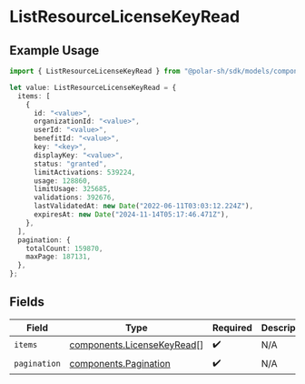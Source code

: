 # ListResourceLicenseKeyRead

## Example Usage

```typescript
import { ListResourceLicenseKeyRead } from "@polar-sh/sdk/models/components";

let value: ListResourceLicenseKeyRead = {
  items: [
    {
      id: "<value>",
      organizationId: "<value>",
      userId: "<value>",
      benefitId: "<value>",
      key: "<key>",
      displayKey: "<value>",
      status: "granted",
      limitActivations: 539224,
      usage: 128860,
      limitUsage: 325685,
      validations: 392676,
      lastValidatedAt: new Date("2022-06-11T03:03:12.224Z"),
      expiresAt: new Date("2024-11-14T05:17:46.471Z"),
    },
  ],
  pagination: {
    totalCount: 159870,
    maxPage: 187131,
  },
};
```

## Fields

| Field                                                                    | Type                                                                     | Required                                                                 | Description                                                              |
| ------------------------------------------------------------------------ | ------------------------------------------------------------------------ | ------------------------------------------------------------------------ | ------------------------------------------------------------------------ |
| `items`                                                                  | [components.LicenseKeyRead](../../models/components/licensekeyread.md)[] | :heavy_check_mark:                                                       | N/A                                                                      |
| `pagination`                                                             | [components.Pagination](../../models/components/pagination.md)           | :heavy_check_mark:                                                       | N/A                                                                      |